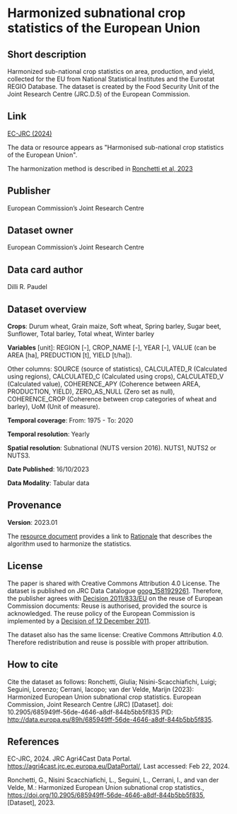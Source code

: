 # Harmonized subnational crop statistics of the European Union

## Short description
Harmonized sub-national crop statistics on area, production, and yield, collected for the EU from National Statistical Institutes and the Eurostat REGIO Database. The dataset is created by the Food Security Unit of the Joint Research Centre (JRC.D.5) of the European Commission.

## Link
[EC-JRC (2024)](https://agri4cast.jrc.ec.europa.eu/DataPortal/)

The data or resource appears as "Harmonised sub-national crop statistics of the European Union".

The harmonization method is described in [Ronchetti et al, 2023](https://essd.copernicus.org/preprints/essd-2023-439/essd-2023-439.pdf)

## Publisher
European Commission’s Joint Research Centre

## Dataset owner
European Commission’s Joint Research Centre

## Data card author
Dilli R. Paudel

## Dataset overview
**Crops**: Durum wheat, Grain maize, Soft wheat, Spring barley, Sugar beet, Sunflower, Total barley, Total wheat, Winter barley

**Variables** [unit]: REGION [-], CROP_NAME [-], YEAR [-], VALUE (can be AREA [ha], PREDUCTION [t], YIELD [t/ha]).

Other columns: SOURCE (source of statistics), CALCULATED_R (Calculated using regions), CALCULATED_C (Calculated using crops), CALCULATED_V (Calculated value), COHERENCE_APY (Coherence between AREA, PRODUCTION, YIELD), ZERO_AS_NULL (Zero set as null), COHERENCE_CROP (Coherence between crop categories of wheat and barley), UoM (Unit of measure).

**Temporal coverage**: From: 1975 - To: 2020

**Temporal resolution**: Yearly

**Spatial resolution**: Subnational (NUTS version 2016). NUTS1, NUTS2 or NUTS3.

**Date Published**: 16/10/2023

**Data Modality**: Tabular data

## Provenance
**Version**: 2023.01

The [resource document](https://agri4cast.jrc.ec.europa.eu/DataPortal/Resource_Files/PDF_Documents/36.pdf) provides a link to [Rationale](https://agri4cast.jrc.ec.europa.eu/DataPortal/Resource_Files/SupportFiles/36/Rationale.zip) that describes the algorithm used to harmonize the statistics.

## License 
The paper is shared with Creative Commons Attribution 4.0 License. The dataset is published on JRC Data Catalogue [goog_1581929261](https://data.jrc.ec.europa.eu/dataset/685949ff-56de-4646-a8df-844b5bb5f835). Therefore, the publisher agrees with [Decision 2011/833/EU](https://eur-lex.europa.eu/LexUriServ/LexUriServ.do?uri=OJ:L:2011:330:0039:0042:EN:PDF) on the reuse of European Commission documents: Reuse is authorised, provided the source is acknowledged. The reuse policy of the European Commission is implemented by a [Decision of 12 December 2011](https://eur-lex.europa.eu/legal-content/EN/TXT/?uri=CELEX:32011D0833).

The dataset also has the same license: Creative Commons Attribution 4.0. Therefore redistribution and reuse is possible with proper attribution.

## How to cite
Cite the dataset as follows:
Ronchetti, Giulia; Nisini-Scacchiafichi, Luigi; Seguini, Lorenzo; Cerrani, Iacopo; van der Velde, Marijn (2023): Harmonized European Union subnational crop statistics. European Commission, Joint Research Centre (JRC) [Dataset]. doi: 10.2905/685949ff-56de-4646-a8df-844b5bb5f835 PID: http://data.europa.eu/89h/685949ff-56de-4646-a8df-844b5bb5f835.

## References
EC-JRC, 2024. JRC Agri4Cast Data Portal. https://agri4cast.jrc.ec.europa.eu/DataPortal/, Last accessed: Feb 22, 2024.

Ronchetti, G., Nisini Scacchiafichi, L., Seguini, L., Cerrani, I., and van der Velde, M.: Harmonized European Union subnational crop statistics., https://doi.org/10.2905/685949ff-56de-4646-a8df-844b5bb5f835, [Dataset], 2023.